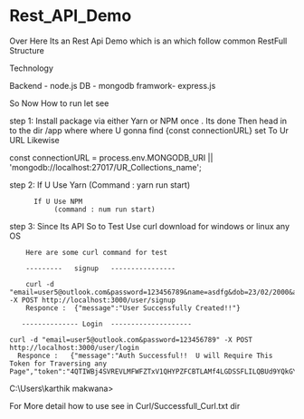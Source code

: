 # Rest_API_Demo

Over Here Its an Rest Api Demo which is an which follow common RestFull Structure

Technology 

Backend - node.js 
DB - mongodb
framwork- express.js


So Now How to run let see 




step 1: Install package via either Yarn or NPM once . Its done  Then head in to the
 dir /app where where U gonna find {const connectionURL} set To Ur URL  Likewise 
 
 const connectionURL = process.env.MONGODB_URI || 'mongodb://localhost:27017/UR_Collections_name';
 
 
 step 2:  If U Use Yarn 
               (Command :   yarn run start)
               
               
          If U Use NPM 
               (command : num run start)
               
               
step 3: Since Its API So to Test Use curl download for windows or linux any OS
        
        Here are some curl command for test
        
        ---------   signup   ----------------
        
        curl -d "email=user5@outlook.com&password=123456789&name=asdfg&dob=23/02/2000&address=werthyhgfds,sdfghhsdfrg,sdefrgth&description=sdfghnj&userID=second12" -X POST http://localhost:3000/user/signup
        Responce :  {"message":"User Successfully Created!!"}

       -------------- Login  --------------------

    curl -d "email=user5@outlook.com&password=123456789" -X POST http://localhost:3000/user/login
      Responce :   {"message":"Auth Successful!!  U will Require This Token for Traversing any Page","token":"4QTIWBj4SVREVLMFWFZTxV1QHYPZFCBTLAMf4LGDSSFLILQBUd9YQkGYWn3IMGDKQWFPUJQBMqQ3NPCTOXMUTJIp4LRQFNUFn5NXAIQOVFONUTF6VDVIZIPRINK5WGDPPOQKHHR3NFKKDEQSQYLD1FFLhJ3NCZVFz4KUTHYNRDYLBESTxs1ZTGKZm3Nr3PFDJKRVQKF5ZUUHWZJOEHBWr3BBWNYm4OTWFQRNWNFON1LCDNHPRBREKV3HO4IOKERc6TBBQDCUMa9GIOOHGMKPQvj1STPFBHKx4NOVGDGMQHJOOCGCE1AGOWPLCGN4PQSPNCFPQELGTj4XFSGRCIHFDDFQOGtu2WRAMSEZ2BARRANBYLLZe5VMHVLWK3AFONBDDRCPhOm2WHTEdgaKBSVF5RWPHTALZUCSd3FIGMLOHYMFLQBj3B3UNDOHLLVWGKFESDMCDMGIBy3DGRFYH5ONFYYBLL"}
C:\Users\karthik makwana>



For More detail how to use see in Curl/Successfull_Curl.txt dir 




 
